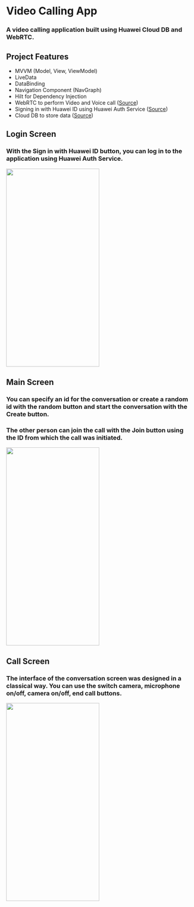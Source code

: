 # Video Calling App

### A video calling application built using Huawei Cloud DB and WebRTC.

## Project Features
 - MVVM (Model, View, ViewModel)
 - LiveData
 - DataBinding
 - Navigation Component (NavGraph)
 - Hilt for Dependency Injection
 - WebRTC to perform Video and Voice call (<a href="https://webrtc.org/">Source</a>)
 - Signing in with Huawei ID using Huawei Auth Service (<a href="https://developer.huawei.com/consumer/en/doc/development/AppGallery-connect-Guides/agc-auth-introduction-0000001053732605">Source</a>)
 - Cloud DB to store data (<a href="https://developer.huawei.com/consumer/en/doc/development/AppGallery-connect-Guides/agc-clouddb-introduction-0000001054212760">Source</a>)

## Login Screen
### With the Sign in with Huawei ID button, you can log in to the application using Huawei Auth Service.
<p align="left">
<img src="https://user-images.githubusercontent.com/29903779/172160808-06793cd6-b795-45f1-b915-eba847a3ec39.jpg" width="250" height="530"/>
</p>

## Main Screen
### You can specify an id for the conversation or create a random id with the random button and start the conversation with the Create button.
### The other person can join the call with the Join button using the ID from which the call was initiated.
<p align="left">
<img src="https://user-images.githubusercontent.com/29903779/172160813-48a74e80-5bd6-4c31-b2e1-d9867670db5e.jpg" width="250" height="530"/>
</p>

## Call Screen
### The interface of the conversation screen was designed in a classical way. You can use the switch camera, microphone on/off, camera on/off, end call buttons.
<p align="left">
<img src="https://user-images.githubusercontent.com/29903779/172161048-f5b74691-2757-470e-89ff-f0d1dc3b89c7.jpg" width="250" height="530"/>
</p>
